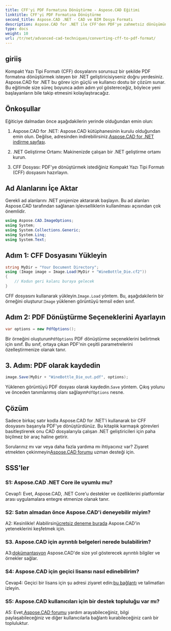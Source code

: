 ```yaml
---
title: CFF'yi PDF Formatına Dönüştürme - Aspose.CAD Eğitimi
linktitle: CFF'yi PDF Formatına Dönüştürme
second_title: Aspose.CAD .NET - CAD ve BIM Dosya Formatı
description: Aspose.CAD for .NET ile CFF'den PDF'ye zahmetsiz dönüşümün kilidini açın. Adım adım kılavuzumuzu takip edin.
type: docs
weight: 10
url: /tr/net/advanced-cad-techniques/converting-cff-to-pdf-format/
---
```

## giriiş

Kompakt Yazı Tipi Formatı (CFF) dosyalarını sorunsuz bir şekilde PDF formatına dönüştürmek isteyen bir .NET geliştiricisiyseniz doğru yerdesiniz. Aspose.CAD for .NET bu görev için güçlü ve kullanıcı dostu bir çözüm sunar. Bu eğitimde size süreç boyunca adım adım yol göstereceğiz, böylece yeni başlayanların bile takip etmesini kolaylaştıracağız.

## Önkoşullar

Eğiticiye dalmadan önce aşağıdakilerin yerinde olduğundan emin olun:

1. Aspose.CAD for .NET: Aspose.CAD kütüphanesinin kurulu olduğundan emin olun. Değilse, adresinden indirebilirsiniz.[Aspose.CAD for .NET indirme sayfası](https://releases.aspose.com/cad/net/).

2. .NET Geliştirme Ortamı: Makinenizde çalışan bir .NET geliştirme ortamı kurun.

3. CFF Dosyası: PDF'ye dönüştürmek istediğiniz Kompakt Yazı Tipi Formatı (CFF) dosyasını hazırlayın.

## Ad Alanlarını İçe Aktar

Gerekli ad alanlarını .NET projenize aktararak başlayın. Bu ad alanları Aspose.CAD tarafından sağlanan işlevselliklerin kullanılması açısından çok önemlidir.

```csharp
using Aspose.CAD.ImageOptions;
using System;
using System.Collections.Generic;
using System.Linq;
using System.Text;
```

## Adım 1: CFF Dosyasını Yükleyin

```csharp
string MyDir = "Your Document Directory";
using (Image image = Image.Load(MyDir + "WineBottle_Die.cf2"))
{
    // Kodun geri kalanı buraya gelecek
}
```

 CFF dosyasını kullanarak yükleyin.`Image.Load` yöntem. Bu, aşağıdakilerin bir örneğini oluşturur:`Image` yüklenen görüntüyü temsil eden sınıf.

## Adım 2: PDF Dönüştürme Seçeneklerini Ayarlayın

```csharp
var options = new PdfOptions();
```

 Bir örneğini oluşturun`PdfOptions` PDF dönüştürme seçeneklerini belirtmek için sınıf. Bu sınıf, ortaya çıkan PDF'nin çeşitli parametrelerini özelleştirmenize olanak tanır.

## 3. Adım: PDF olarak kaydedin

```csharp
image.Save(MyDir + "WineBottle_Die_out.pdf", options);
```

 Yüklenen görüntüyü PDF dosyası olarak kaydedin.`Save` yöntem. Çıkış yolunu ve önceden tanımlanmış olanı sağlayın`PdfOptions` nesne.

## Çözüm

Sadece birkaç satır kodla Aspose.CAD for .NET'i kullanarak bir CFF dosyasını başarıyla PDF'ye dönüştürdünüz. Bu kitaplık karmaşık görevleri basitleştirerek onu CAD dosyalarıyla çalışan .NET geliştiricileri için paha biçilmez bir araç haline getirir.

 Sorularınız mı var veya daha fazla yardıma mı ihtiyacınız var? Ziyaret etmekten çekinmeyin[Aspose.CAD forumu](https://forum.aspose.com/c/cad/19) uzman desteği için.

## SSS'ler

### S1: Aspose.CAD .NET Core ile uyumlu mu?

Cevap1: Evet, Aspose.CAD, .NET Core'u destekler ve özelliklerini platformlar arası uygulamalara entegre etmenize olanak tanır.

### S2: Satın almadan önce Aspose.CAD'i deneyebilir miyim?

 A2: Kesinlikle! Alabilirsin[ücretsiz deneme burada](https://releases.aspose.com/) Aspose.CAD'in yeteneklerini keşfetmek için.

### S3. Aspose.CAD için ayrıntılı belgeleri nerede bulabilirim?

 A3:[dokümantasyon](https://reference.aspose.com/cad/net/) Aspose.CAD'de size yol gösterecek ayrıntılı bilgiler ve örnekler sağlar.

### S4: Aspose.CAD için geçici lisansı nasıl edinebilirim?

 Cevap4: Geçici bir lisans için şu adresi ziyaret edin:[bu bağlantı](https://purchase.aspose.com/temporary-license/) ve talimatları izleyin.

### S5: Aspose.CAD kullanıcıları için bir destek topluluğu var mı?

 A5: Evet,[Aspose.CAD forumu](https://forum.aspose.com/c/cad/19) yardım arayabileceğiniz, bilgi paylaşabileceğiniz ve diğer kullanıcılarla bağlantı kurabileceğiniz canlı bir topluluktur.